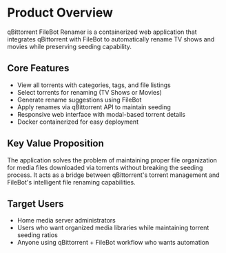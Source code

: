 # Product Overview

qBittorrent FileBot Renamer is a containerized web application that integrates qBittorrent with FileBot to automatically rename TV shows and movies while preserving seeding capability.

## Core Features
- View all torrents with categories, tags, and file listings
- Select torrents for renaming (TV Shows or Movies)
- Generate rename suggestions using FileBot
- Apply renames via qBittorrent API to maintain seeding
- Responsive web interface with modal-based torrent details
- Docker containerized for easy deployment

## Key Value Proposition
The application solves the problem of maintaining proper file organization for media files downloaded via torrents without breaking the seeding process. It acts as a bridge between qBittorrent's torrent management and FileBot's intelligent file renaming capabilities.

## Target Users
- Home media server administrators
- Users who want organized media libraries while maintaining torrent seeding ratios
- Anyone using qBittorrent + FileBot workflow who wants automation